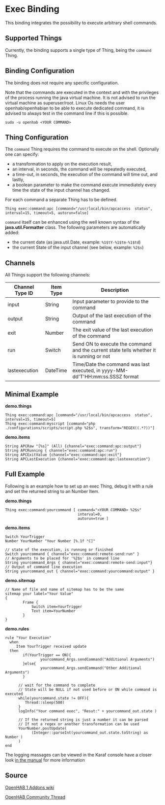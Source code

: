 # Exec Binding

This binding integrates the possibility to execute arbitrary shell commands.

## Supported Things

Currently, the binding supports a single type of Thing, being the ```command``` Thing.

## Binding Configuration

The binding does not require any specific configuration.

Note that the commands are executed in the context and with the privileges of the process running the java virtual machine. It is not advised to run the virtual machine as superuser/root. Linux Os needs the user openhab/openhabian to be able to execute dedicated command, it is advised to always test in the command line if this is possible.

```
sudo -u openhab <YOUR COMMAND>
```

## Thing Configuration

The ```command``` Thing requires the command to execute on the shell. Optionally one can specify:

- a transformation to apply on the execution result, 
- an interval, in seconds, the command will be repeatedly executed, 
- a time-out, in seconds, the execution of the command will time out, and lastly, 
- a boolean parameter to make the command execute immediately every time the state of the input channel has changed. 

For each command a separate Thing has to be defined.

```
Thing exec:command:apc [command="/usr/local/bin/apcaccess  status", interval=15, timeout=5, autorun=false]
```

```command``` itself can be enhanced using the well known syntax of the **java.util.Formatter** class. 
The following parameters are automatically added:

- the current date (as java.util.Date, example: `%1$tY-%1$tm-%1$td`)
- the current State of the input channel (see below, example: `%2$s`)

## Channels

All Things support the following channels:

| Channel Type ID | Item Type | Description                                                                             |
|-----------------|-----------|-----------------------------------------------------------------------------------------|
| input           | String    | Input parameter to provide to the command                                               |
| output          | String    | Output of the last execution of the command                                             |
| exit            | Number    | The exit value of the last execution of the command                                     |
| run             | Switch    | Send ON to execute the command and the current state tells whether it is running or not |
| lastexecution   | DateTime  | Time/Date the command was last executed, in yyyy-MM-dd'T'HH:mm:ss.SSSZ format           |

## Minimal Example

**demo.things**

```
Thing exec:command:apc [command="/usr/local/bin/apcaccess  status", interval=15, timeout=5]
Thing exec:command:myscript [command="php ./configurations/scripts/script.php %2$s", transform="REGEX((.*?))"]
```

**demo.items**

```
String APCRaw "[%s]" (All) {channel="exec:command:apc:output"} 
String APCRunning { channel="exec:command:apc:run"}
String APCExitValue {channel="exec:command:apc:exit"}
String APCLastExecution {channel="exec:command:apc:lastexecution"}
```

## Full Example
Following is an example how to set up an exec Thing, debug it with a rule and set the returned string to an Number Item. 

**demo.things**
```
Thing exec:command:yourcommand [ command="<YOUR COMMAND> %2$s"         
                                 interval=0,
                                 autorun=true ]
```

**demo.items**
```
Switch YourTrigger
Number YourNumber "Your Number [%.1f °C]"

// state of the execution, is runnung or finished
Switch yourcommand { channel="exec:command:remote-send:run" }
// Arguments to be placed for '%2$s' in command line
String yourcommand_Args { channel="exec:command:remote-send:input"}
// Output of command line execution 
String yourcommand_out { channel="exec:command:yourcommand:output" }
```

**demo.sitemap**
```
// Name of file and name of sitemap has to be the same
sitemap your label="Your Value"
{
        Frame {
            Switch item=YourTrigger
            Text item=YourNumber
        }
}
```

**demo.rules**
```
rule "Your Execution"
  when
     Item YourTrigger received update
  then
        if(YourTrigger == ON){
                yourcommand_Args.sendCommand("Additional Arguments")
        }else{
                yourcommand_Args.sendCommand("Other Additional Arguments")
        }

      // wait for the command to complete
      // State will be NULL if not used before or ON while command is executed
      while(yourcommand.state != OFF){
         Thread::sleep(500)
      }
      logInfo("Your command exec", "Resut:" + yourcommand_out.state )
      
      // If the returned string is just a number it can be parsed
      // If not a regex or another transformation can be used
      YourNumber.postUpdate( 
            (Integer::parseInt(yourcommand_out.state.toString) as Number ) 
      ) 
end

```
The logging massages can be viewed in the Karaf console have a closer look [in the manual](http://docs.openhab.org/administration/console.html) for more information

## Source
[OpenHAB 1 Addons wiki](https://github.com/openhab/openhab1-addons/wiki/Raspberry-Pi-System-Temperature)

[OpenHAB Community Thread](https://community.openhab.org/t/reading-raspberry-pi-cpu-temp-with-exec-binding/4964)


